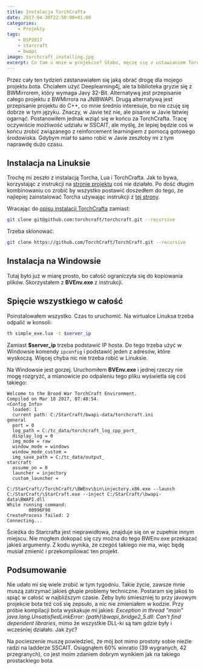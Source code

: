 ```yaml
---
title: Instalacja TorchCrafta
date: 2017-04-30T22:50:00+01:00
categories:
    - Projekty
tags:
    - DSP2017
    - starcraft
    - bwapi
image: torchcraft_installing.jpg
excerpt: Co tam u mnie w projekcie? Słabo, męczę się z ustawianiem TorchCrafta, żeby zaczął działać.
---
```

Przez cały ten tydzień zastanawiałem się jaką obrać drogę dla mojego projektu bota. Chciałem użyć Deeplearning4j, ale ta biblioteka gryzie się z BWMirrorem, który wymaga Javy 32-Bit. Alternatywą jest przepisanie całego projektu z BWMirrora na JNIBWAPI. Drugą alternatywą jest przepisanie projektu do C++, co mnie średnio interesuje, bo nie czuję się dobrze w tym języku. Znaczy, w Javie też nie, ale pisanie w Javie łatwiej ogarnąć. Postanowiłem jednak wziąć się w końcu za TorchCrafta. Tracę oczywiście możliwość udziału w SSCAIT, ale myślę, że lepiej będzie coś w końcu zrobić związanego z reinforcement learningiem z pomocą gotowego środowiska. Gdybym miał to samo robić w Javie zeszłoby mi z tym naprawdę dużo czasu.

## Instalacja na Linuksie
Trochę mi zeszło z instalacją Torcha, Lua i TorchCrafta. Jak to bywa, korzystając z instrukcji na [stronie projektu](https://github.com/TorchCraft/TorchCraft/blob/master/docs/user/installation.md) coś nie działało. Po dość długim kombinowaniu co zrobić by wszystko postawić doszedłem do tego, że najlepiej zainstalować Torcha używając instrukcji z [tej strony](http://torch.ch/docs/getting-started.html#_).

Wracając do [opisu instalacji TorchCrafta](https://github.com/TorchCraft/TorchCraft/blob/master/docs/user/installation.md) zamiast:
```bash
git clone git@github.com:torchcraft/torchcraft.git --recursive
```

Trzeba sklonować:
```bash
git clone https://github.com/TorchCraft/TorchCraft.git --recursive
```

## Instalacja na Windowsie
Tutaj było już w miarę prosto, bo całość ograniczyła się do kopiowania plików. Skorzystałem z **BVEnv.exe** z instrukcji.

## Spięcie wszystkiego w całość
Poinstalowałem wszystko. Czas to uruchomić. Na wirtualce Linuksa trzeba odpalić w konsoli:
```bash
th simple_exe.lua -t $server_ip
```
Zamiast **$server_ip** trzeba podstawić IP hosta. Do tego trzeba użyć w Windowsie komendy `ipconfig` i podstawić jeden z adresów, które wyskoczą. Więcej chyba nic nie trzeba robić w Linuksie.

Na Windowsie jest gorzej. Uruchomiłem **BVEnv.exe** i jednej rzeczy nie mogę rozgryźć, a mianowicie po odpaleniu tego pliku wyświetla się coś takiego:
```
Welcome to the Brood War TorchCraft Environment.
Compiled on Mar 18 2017, 07:48:54.
<Config Info>
  loaded: 1
  current path: C:/StarCraft/bwapi-data/torchcraft.ini
general
  port = 0
  log_path = C:/tc_data/torchcraft_log_cpp_port_
  display_log = 0
  img_mode = raw
  window_mode = windows
  window_mode_custom =
  img_save_path = C:/tc_data/output_
starcraft
  assume_on = 0
  launcher = injectory
  custom_launcher =

C:/StarCraft//TorchCraft/\BWEnv\bin\injectory.x86.exe --launch C:/StarCraft/\StarCraft.exe --inject C:/StarCraft/\bwapi-data\BWAPI.dll
While running command:
        00996F98
CreateProcess failed: 2
Connecting...
```

Ścieżka do Starcrafta jest nieprawidłowa, znajduje się on w zupełnie innym miejscu. Nie mogłem dokopać się czy można do tego BWEnv.exe przekazać jakieś argumenty. Z kodu wynika, że czegoś takiego nie ma, więc będę musiał zmienić i przekompilować ten projekt.

## Podsumowanie
Nie udało mi się wiele zrobić w tym tygodniu. Takie życie, zawsze mnie muszą zatrzymać jakieś głupie problemy techniczne. Postaram się jakoś to spiąć w całość w najbliższym czasie. Żeby było śmieszniej to przy javowym projekcie bota też coś się zepsuło, a nic nie zmieniałem w kodzie. Przy próbie kompilacji bota wyskakuje mi jakieś: *Exception in thread "main" java.lang.UnsatisfiedLinkError: {path}\bwapi_bridge2_5.dll: Can't find dependent libraries*, mimo że wszystkie DLL-ki są tam gdzie były i wcześniej działało. Jak żyć?

Na pocieszenie muszę powiedzieć, że mój bot mimo prostoty sobie nieźle radzi na ladderze SSCAIT. Osiągnąłem 60%	winratio (39 wygranych,	42 przegranych), co jest moim zdaniem dobrym wynikiem jak na takiego prostackiego bota.